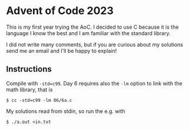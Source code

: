 # Advent of Code 2023

This is my first year trying the AoC. I decided to use C because it is the
language I know the best and I am familiar with the standard library.

I did not write many comments, but if you are curious about my solutions
send me an email and I'll be happy to explain!

## Instructions

Compile with `-std=c99`. Day 6 requires also the `-lm` option to link with the
math library, that is

```
$ cc -std=c99 -lm 06/6a.c
```

My solutions read from stdin, so run the e.g. with

```
$ ./a.out <in.txt
```
